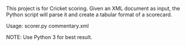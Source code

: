 This project is for Cricket scoring.
Given an XML document as input, the Python script will parse it and create
a tabular format of a scorecard.

Usage: scorer.py commentary.xml

NOTE: Use Python 3 for best result.
